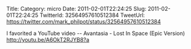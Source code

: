 Title: 
Category: micro
Date: 2011-02-01T22:24:25
Slug: 2011-02-01T22:24:25
TwitterId: 32564957610512384
TweetUrl: https://twitter.com/mark_philpot/status/32564957610512384

I favorited a YouTube video -- Avantasia - Lost In Space (Epic Version) http://youtu.be/A6OkT2RJYB8?a